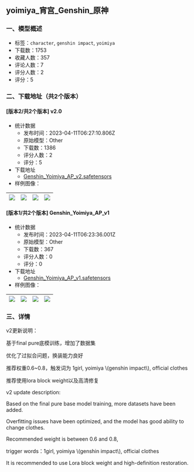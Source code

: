 ## yoimiya_宵宫_Genshin_原神
### 一、模型概述

- 标签：`character`, `genshin impact`, `yoimiya`
- 下载数：1753
- 收藏人数：357
- 评论人数：7
- 评分人数：2
- 评分：5

### 二、下载地址（共2个版本）

#### [版本2/共2个版本] v2.0

- 统计数据
  - 发布时间：2023-04-11T06:27:10.806Z
  - 原始模型：Other
  - 下载数：1386
  - 评分人数：2
  - 评分：5
- 下载地址
  - [Genshin_Yoimiya_AP_v2.safetensors](https://civitai.com/api/download/models/42444)
- 样例图像：

| <img src="https://image.civitai.com/xG1nkqKTMzGDvpLrqFT7WA/fa6a617a-7a2b-4657-fb8b-fdc669e02f00/width=450/465894.jpeg" /> | <img src="https://image.civitai.com/xG1nkqKTMzGDvpLrqFT7WA/e98d65b7-646e-4609-3ebe-ece08dbeac00/width=450/465897.jpeg" /> | <img src="https://image.civitai.com/xG1nkqKTMzGDvpLrqFT7WA/443b0b7b-f009-432e-76be-0a9d06364d00/width=450/465891.jpeg" /> | <img src="https://image.civitai.com/xG1nkqKTMzGDvpLrqFT7WA/64efcffe-5e5d-4ed4-9586-fa7babfa0000/width=450/465892.jpeg" /> |
| ---- | ---- | ---- | ---- |

#### [版本1/共2个版本] Genshin_Yoimiya_AP_v1

- 统计数据
  - 发布时间：2023-04-11T06:23:36.001Z
  - 原始模型：Other
  - 下载数：367
  - 评分人数：0
  - 评分：0
- 下载地址
  - [Genshin_Yoimiya_AP_v1.safetensors](https://civitai.com/api/download/models/31965)
- 样例图像：

| <img src="https://image.civitai.com/xG1nkqKTMzGDvpLrqFT7WA/d8a39343-5a71-4414-d6b6-6b32bb430e00/width=450/363679.jpeg" /> | <img src="https://image.civitai.com/xG1nkqKTMzGDvpLrqFT7WA/97eeacf9-3d64-4605-6085-76652d992300/width=450/363690.jpeg" /> | <img src="https://image.civitai.com/xG1nkqKTMzGDvpLrqFT7WA/78a76996-728f-43f8-3801-ae7c1a25de00/width=450/363689.jpeg" /> | <img src="https://image.civitai.com/xG1nkqKTMzGDvpLrqFT7WA/6b206389-030b-467a-a0c8-7a9976245f00/width=450/363688.jpeg" /> |
| ---- | ---- | ---- | ---- |


### 三、详情
<p>v2更新说明：</p><p>基于final pure底模训练，增加了数据集</p><p></p><p>优化了过拟合问题，换装能力良好</p><p></p><p>推荐权重0.6~0.8，触发词为 1girl, yoimiya \(genshin impact\),  official clothes</p><p></p><p>推荐使用lora block weight以及高清修复</p><p></p><p>v2 update description:</p><p>Based on the final pure base model training, more datasets have been added.</p><p></p><p>Overfitting issues have been optimized, and the model has good ability to change clothes.</p><p></p><p>Recommended weight is between 0.6 and 0.8, </p><p></p><p>trigger words：1girl, yoimiya \(genshin impact\),  official clothes</p><p></p><p>It is recommended to use Lora block weight and high-definition restoration.</p>